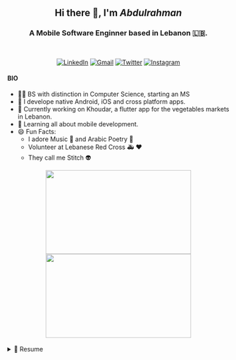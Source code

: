 ## <div align="center">Hi there 👋, I'm *Abdulrahman*</div>

### <div align="center">A Mobile Software Enginner based in Lebanon 🇱🇧.</div>
<br><div align="center"> [![LinkedIn](https://img.shields.io/badge/LinkedIn-0077B5?style=for-the-badge&logo=linkedin&logoColor=white
)](https://linkedin.com/in/abdulrahmanqabbout) [![Gmail](https://img.shields.io/badge/Gmail-D14836?style=for-the-badge&logo=gmail&logoColor=white
)](mailto:abdulrahman.qabbout@gmail.com) [![Twitter](https://img.shields.io/badge/Twitter-1DA1F2?style=for-the-badge&logo=twitter&logoColor=white
)](https://twitter.com/qabbout) [![Instagram](https://img.shields.io/badge/Instagram-E4405F?style=for-the-badge&logo=instagram&logoColor=white
)](https://instagram.com/qabbout)</div>

#### BIO

- 👨‍🎓 BS with distinction in Computer Science, starting an MS
- 🎱 I develope native Android, iOS and cross platform apps.
- 🥝 Currently working on Khoudar, a flutter app for the vegetables markets in Lebanon.
- 🌱 Learning all about mobile development.
- 😄 Fun Facts: 
  - I adore Music 🎵 and Arabic Poetry 📖
  - Volunteer at Lebanese Red Cross 🚑 ❤️
  - They call me Stitch 👽

<div align="center">
<img src="http://24.media.tumblr.com/d86fe6093af11856043bf41ef902465e/tumblr_mnhmqraFSD1rsi6f2o1_400.gif" width="330" height="190"></img> 
<img src="https://i.imgur.com/K3l9iqp.gif" width="330" height="190"></img> 
</div>

<br>
<details>
  <summary>📃 Resume</summary>


## Education

- 📖 **BS Degree in Computer Science - GPA 3.65**\
📆 2017 - 2020\
📍 **Lebanese International University** - Dahr El Ein, Tripoli, Lebanon
 
- 📖 **MS Degree in Computer Science - Starting very soon**\
📆 2022 - Present\
📍 **Lebanese International University** - Dahr El Ein, Tripoli, Lebanon

  
## Experience
## Skills
## Cerificates
## Volunteering
## Hobbies
</details>

  
